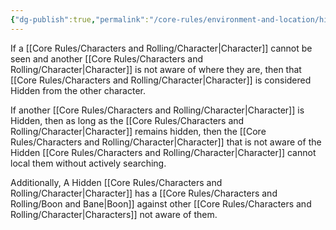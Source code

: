 ```yaml
---
{"dg-publish":true,"permalink":"/core-rules/environment-and-location/hiding/"}
---
```


If a [[Core Rules/Characters and Rolling/Character\|Character]] cannot be seen and another [[Core Rules/Characters and Rolling/Character\|Character]] is not aware of where they are, then that [[Core Rules/Characters and Rolling/Character\|Character]] is considered Hidden from the other character.

If another [[Core Rules/Characters and Rolling/Character\|Character]] is Hidden, then as long as the [[Core Rules/Characters and Rolling/Character\|Character]] remains hidden, then the [[Core Rules/Characters and Rolling/Character\|Character]] that is not aware of the Hidden [[Core Rules/Characters and Rolling/Character\|Character]] cannot local them without actively searching.

Additionally, A Hidden [[Core Rules/Characters and Rolling/Character\|Character]] has a [[Core Rules/Characters and Rolling/Boon and Bane\|Boon]] against other [[Core Rules/Characters and Rolling/Character\|Characters]] not aware of them.